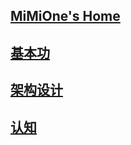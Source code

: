 <!-- ---
home: true
heroImage: 
heroText: Welcome to the world of UncleWan!
# tagline:     /
# actionText: 1. 基本功 →
# actionLink: /MurlocOne/Base/
# features:
# - title: 简洁至上
#   details:  
# - title: Vue驱动
#   details:  
# - title: 支持搜索
#   details:  
sidebar: false
layout: SpecialLayout
footer: MIT Licensed | Copyright © 2019-present MurlocWan
--- -->


## [MiMiOne's Home](https://wanliming.notion.site/75d61d33c1584c618f12e63d53fd4d43?v=acfdacb20d9a4c62b15661c1e3ce3b78&pvs=4)

## [基本功](/MurlocOne/Base/)

## [架构设计](/MurlocOne/Design/)

## [认知](/MurlocOne/Acknowledge/)

